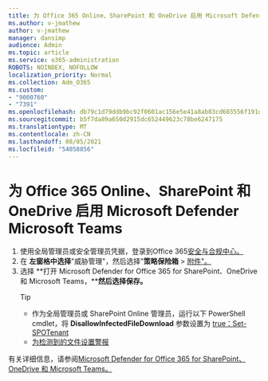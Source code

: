 ```yaml
---
title: 为 Office 365 Online、SharePoint 和 OneDrive 启用 Microsoft Defender Microsoft Teams
ms.author: v-jmathew
author: v-jmathew
manager: dansimp
audience: Admin
ms.topic: article
ms.service: o365-administration
ROBOTS: NOINDEX, NOFOLLOW
localization_priority: Normal
ms.collection: Adm_O365
ms.custom:
- "9000760"
- "7391"
ms.openlocfilehash: db79c1d79ddb9bc92f0601ac156e5e41a8ab83cd603556f191d5491cdd5ae2a3
ms.sourcegitcommit: b5f7da89a650d2915dc652449623c78be6247175
ms.translationtype: MT
ms.contentlocale: zh-CN
ms.lasthandoff: 08/05/2021
ms.locfileid: "54058856"
---
```

# <a name="enable-microsoft-defender-for-office-365-for-sharepoint-online-onedrive-and-microsoft-teams"></a>为 Office 365 Online、SharePoint 和 OneDrive 启用 Microsoft Defender Microsoft Teams

1. 使用全局管理员或安全管理员凭据，登录到Office 365[安全与合规中心。](https://protection.office.com/)
2. 在 **左窗格中选择**"威胁管理"，然后选择"**策略保险箱**  >  [附件"。](https://protection.office.com/safeattachment)
3. 选择 **打开 Microsoft Defender for Office 365 for SharePoint、OneDrive 和 Microsoft Teams，****然后选择保存。**
    > [!TIP]
    >
    > - 作为全局管理员或 SharePoint Online 管理员，运行以下 PowerShell cmdlet，将 **DisallowInfectedFileDownload** 参数设置为 [true：Set-SPOTenant](https://go.microsoft.com/fwlink/?linkid=2092301) 
    > - [为检测到的文件设置警报](https://go.microsoft.com/fwlink/?linkid=2092110)

有关详细信息，请参阅[Microsoft Defender for Office 365 for SharePoint、OneDrive 和 Microsoft Teams。](https://go.microsoft.com/fwlink/?linkid=2092041)
